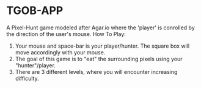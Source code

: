 # TGOB-APP
A Pixel-Hunt game modeled after Agar.io where the 'player' is conrolled by the direction of the user's mouse. 
How To Play: 
1. Your mouse and space-bar is your player/hunter. The square box will move accordingly with your mouse.
2. The goal of this game is to "eat" the surrounding pixels using your "hunter"/player. 
3. There are 3 different levels, where you will encounter increasing difficulty.
